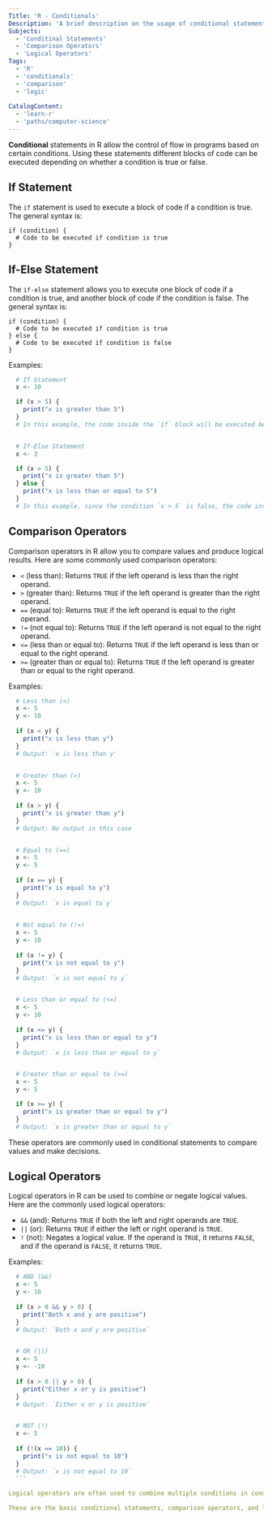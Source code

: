 ```yaml
---
Title: 'R - Conditionals'
Description: 'A brief description on the usage of conditional statements, comparison and logic operators in R'
Subjects:
  - 'Conditinal Statements'
  - 'Comparison Operators'
  - 'Logical Operators'
Tags:
  - 'R'
  - 'conditionals'
  - 'comparison'
  - 'logic'
  
CatalogContent:
  - 'learn-r'
  - 'paths/computer-science'
---
```


**Conditional** statements in R allow the control of flow in programs based on certain conditions. Using these statements different blocks of code can be executed depending on whether a condition is true or false.

## If Statement

The `if` statement is used to execute a block of code if a condition is true. The general syntax is:

```pseudo
if (condition) {
  # Code to be executed if condition is true
}
```

## If-Else Statement

The `if-else` statement allows you to execute one block of code if a condition is true, and another block of code if the condition is false. The general syntax is:

```pseudo
if (condition) {
  # Code to be executed if condition is true
} else {
  # Code to be executed if condition is false
}
```

Examples:
  ```r
    # If Statement
    x <- 10

    if (x > 5) {
      print("x is greater than 5")
    }
    # In this example, the code inside the `if` block will be executed because the condition `x > 5` is true.


    # If-Else Statement
    x <- 3

    if (x > 5) {
      print("x is greater than 5")
    } else {
      print("x is less than or equal to 5")
    }
    # In this example, since the condition `x > 5` is false, the code inside the `else` block will be executed.
  ```

## Comparison Operators

Comparison operators in R allow you to compare values and produce logical results. Here are some commonly used comparison operators:

- `<` (less than): Returns `TRUE` if the left operand is less than the right operand.
- `>` (greater than): Returns `TRUE` if the left operand is greater than the right operand.
- `==` (equal to): Returns `TRUE` if the left operand is equal to the right operand.
- `!=` (not equal to): Returns `TRUE` if the left operand is not equal to the right operand.
- `<=` (less than or equal to): Returns `TRUE` if the left operand is less than or equal to the right operand.
- `>=` (greater than or equal to): Returns `TRUE` if the left operand is greater than or equal to the right operand.

Examples:
  ```r
    # Less than (<) 
    x <- 5
    y <- 10
    
    if (x < y) {
      print("x is less than y")
    }
    # Output: 'x is less than y'


    # Greater than (>) 
    x <- 5
    y <- 10
    
    if (x > y) {
      print("x is greater than y")
    }
    # Output: No output in this case


    # Equal to (==) 
    x <- 5
    y <- 5
    
    if (x == y) {
      print("x is equal to y")
    }
    # Output: `x is equal to y`
    

    # Not equal to (!=) 
    x <- 5
    y <- 10
    
    if (x != y) {
      print("x is not equal to y")
    }
    # Output: `x is not equal to y`


    # Less than or equal to (<=)
    x <- 5
    y <- 10
    
    if (x <= y) {
      print("x is less than or equal to y")
    }
    # Output: `x is less than or equal to y`


    # Greater than or equal to (>=)
    x <- 5
    y <- 5

    if (x >= y) {
      print("x is greater than or equal to y")
    }
    # Output: `x is greater than or equal to y`
  ```

These operators are commonly used in conditional statements to compare values and make decisions.

## Logical Operators

Logical operators in R can be used to combine or negate logical values. Here are the commonly used logical operators:

- `&&` (and): Returns `TRUE` if both the left and right operands are `TRUE`.
- `||` (or): Returns `TRUE` if either the left or right operand is `TRUE`.
- `!` (not): Negates a logical value. If the operand is `TRUE`, it returns `FALSE`, and if the operand is `FALSE`, it returns `TRUE`.

Examples:
  ```R
    # AND (&&)
    x <- 5
    y <- 10
    
    if (x > 0 && y > 0) {
      print("Both x and y are positive")
    }
    # Output: `Both x and y are positive`


    # OR (||)
    x <- 5
    y <- -10
    
    if (x > 0 || y > 0) {
      print("Either x or y is positive")
    }
    # Output: `Either x or y is positive`


    # NOT (!)
    x <- 5
    
    if (!(x == 10)) {
      print("x is not equal to 10")
    }
    # Output: `x is not equal to 10`
    ```

Logical operators are often used to combine multiple conditions in conditional statements or to negate a condition.

These are the basic conditional statements, comparison operators, and logical operators in R. They can be leveraged to control the flow of a program, compare values, and make decisions based on specific conditions.